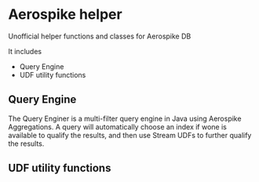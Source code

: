 # Aerospike helper
Unofficial helper functions and classes for Aerospike DB

It includes
- Query Engine 
- UDF utility functions

## Query Engine
The Query Enginer is a multi-filter query engine in Java using Aerospike Aggregations. A query will automatically choose an index if wone is available to qualify the results, and then use Stream UDFs to further qualify the results.

## UDF utility functions
<TODO>
